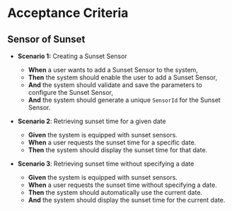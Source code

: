 # Acceptance Criteria

## Sensor of Sunset

- **Scenario 1:** Creating a Sunset Sensor
    - **When** a user wants to add a Sunset Sensor to the system,
    - **Then** the system should enable the user to add a Sunset Sensor,
    - **And** the system should validate and save the parameters to configure the Sunset Sensor,
    - **And** the system should generate a unique `SensorId` for the Sunset Sensor.


- **Scenario 2**: Retrieving sunset time for a given date
    - **Given** the system is equipped with sunset sensors.
    - **When** a user requests the sunset time for a specific date.
    - **Then** the system should display the sunset time for that date.


- **Scenario 3**: Retrieving sunset time without specifying a date
    - **Given** the system is equipped with sunset sensors.
    - **When** a user requests the sunset time without specifying a date.
    - **Then** the system should automatically use the current date.
    - **And** the system should display the sunset time for the current date.